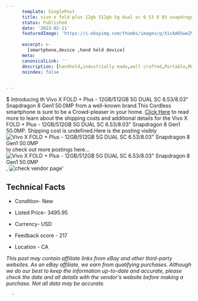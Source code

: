 ```yaml
---
      template: SinglePost
      title: vivo x fold plus 12gb 512gb 5g dual sc 6 53 8 03 snapdragon 8 gen1 50 0mp
      status: Published
      date: '2023-02-11'
      featuredImage: 'https://i.ebayimg.com/thumbs/images/g/XicAAOSweZVjNdC-/s-l225.jpg'
      
      excerpt: >-
        [smartphone,device ,hand held device]
      meta:
      canonicalLink: ''
      description: [handheld,industrially made,well crafted,Portable,Mobile,Compact,Convenient,Lightweight,Maneuverable,Man-portable,Miniature,Carriable,Hand-held,Light,Holdable,Transportable,Mobile device,Pocket-sized,On-the-go,Wireless,Cordless,Compact size,Convenient size, smartphone,device ,hand held device]
      noindex: false
      

---
```

$
      Introducing th Vivo X FOLD + Plus - 12GB/512GB 5G DUAL SC 6.53/8.03" Snapdragon 8 Gen1 50.0MP from a well-known brand.This Cordless smartphone is sure to be a Crowd-pleaser in your home. [Click Here](https://www.ebay.com/itm/275480382847?hash=item4023e90d7f%3Ag%3AXicAAOSweZVjNdC-&mkevt=1&mkcid=1&mkrid=711-53200-19255-0&campid=%253CePNCampaignId%253E&customid=%253CreferenceId%253E&toolid=10049) to read more to learn about the shipping costs and additional details for the Vivo X FOLD + Plus - 12GB/512GB 5G DUAL SC 6.53/8.03" Snapdragon 8 Gen1 50.0MP. Shipping cost is undefined.Here is the posting visibly ![Vivo X FOLD + Plus - 12GB/512GB 5G DUAL SC 6.53/8.03" Snapdragon 8 Gen1 50.0MP](https://i.ebayimg.com/thumbs/images/g/XicAAOSweZVjNdC-/s-l225.jpg) to check out more postings here... ![Vivo X FOLD + Plus - 12GB/512GB 5G DUAL SC 6.53/8.03" Snapdragon 8 Gen1 50.0MP](https://i.ebayimg.com/images/g/XicAAOSweZVjNdC-/s-l960.jpg), ![check vendor page](https://origin-galleryplus.ebayimg.com/ws/web/275480382847_2_0_1/225x225.jpg,https://origin-galleryplus.ebayimg.com/ws/web/275480382847_3_0_1/225x225.jpg,https://origin-galleryplus.ebayimg.com/ws/web/275480382847_4_0_1/225x225.jpg,https://origin-galleryplus.ebayimg.com/ws/web/275480382847_5_0_1/225x225.jpg,https://origin-galleryplus.ebayimg.com/ws/web/275480382847_6_0_1/225x225.jpg,https://origin-galleryplus.ebayimg.com/ws/web/275480382847_7_0_1/225x225.jpg,https://origin-galleryplus.ebayimg.com/ws/web/275480382847_8_0_1/225x225.jpg)'

      

 ## Technical Facts 



     
      

 - Condition- New 


      

 - Listed Price- 3495.95 


      

 - Currency- USD 


      

 - Feedback score - 217 


      

 - Location - CA 


      
      

 *_This post may contain affiliate links from eBay and other third-party websites. As an eBay affiliate, we earn from qualifying purchases. Although we do our best to keep the information up-to-date and accurate, please check the date and all details with the vendor's website before making a purchase. Not all data may be accurate._*




      -
